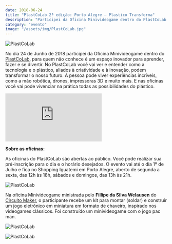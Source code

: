 ```yaml
---
date: 2018-06-24
title: "PlastCoLab 2ª edição: Porto Alegre – Plastico Transforma"
description: "Participei da Oficina Minivideogame dentro do PlastCoLab."
category: "evento"
image: "/assets/img/PlastCoLab.jpg"
---
```


![PlastCoLab](/assets/img/PlastCoLab.jpg)

No dia 24 de Junho de 2018 participei da Oficina Minivideogame dentro do <a href="http://www.plastcolab.com.br/" target="_blank" rel="nofollow, noreferrer,noopener,external">PlastCoLab</a>, para quem não conhece é um espaço inovador para aprender, fazer e se divertir. No PlastCoLab você vai ver e entender como a tecnologia e o plástico, aliados à criatividade e à inovação, podem transformar o nosso futuro. A pessoa pode viver experiências incríveis, como a mão robótica, drones, impressoras 3D e muito mais. E nas oficinas você vai pode vivenciar na prática todas as possibilidades do plástico.

<iframe src="https://www.youtube.com/embed/UAkfYwv53iE" frameborder="0" allow="autoplay; picture-in-picture" allowfullscreen></iframe>

**Sobre as oficinas:**

As oficinas do PlastCoLab são abertas ao público. Você pode realizar sua pré-inscrição para o dia e o horário desejados. O evento vai até o dia 1º de Julho e fica no Shopping Iguatemi em Porto Alegre, aberto de segunda a sexta, das 12h às 18h, sábados e domingos, das 13h às 21h.

![PlastCoLab](/assets/img/Robo.jpg)

Na oficina Minivideogame ministrada pelo **Fillipe da Silva Welausen** do <a href="https://circuitomaker.com/" target="_blank" rel="nofollow, noreferrer,noopener,external">Circuito Maker</a>, o participante recebe um kit para montar (soldar) e construir um jogo eletrônico em miniatura em formato de chaveiro, inspirado nos videogames clássicos. Foi construído um minivideogame com o jogo pac man.

<div class="images-row">
  <div class="images-column rounded-image">

![PlastCoLab](/assets/img/Pacman.jpg)

  </div>
  <div class="images-column rounded-image">

![PlastCoLab](/assets/img/Arduino.jpg)

  </div>
</div>
